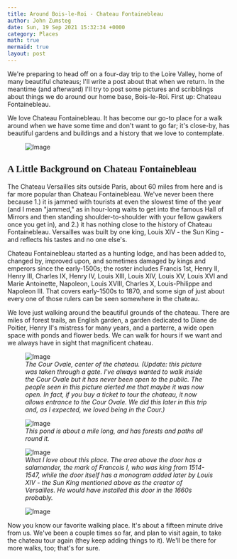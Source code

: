 ```yaml
---
title: Around Bois-le-Roi - Chateau Fontainebleau
author: John Zumsteg
date: Sun, 19 Sep 2021 15:32:34 +0000
category: Places
math: true
mermaid: true
layout: post
---
```

We're preparing to head off on a four-day trip to the Loire Valley, home of many beautiful chateaus; I'll write a post about that when we return. In the meantime (and afterward) I'll try to post some pictures and scribblings about things we do around our home base, Bois-le-Roi. First up: Chateau Fontainebleau.

We love Chateau Fontainebleau. It has become our go-to place for a walk around when we have some time and don't want to go far; it's close-by, has beautiful gardens and buildings and a history that we love to contemplate.

<figure class = "landscape">
	<img src="{{"/assets/images/2021/09/DSC01293.jpg" | prepend: site.baseurl  }}" alt="Image" />
	<figcaption></figcaption>
</figure>


<h2 style="font-family: verdana;">A Little Background on Chateau Fontainebleau</h2>
The Chateau Versailles sits outside Paris, about 60 miles from here and is far more popular than Chateau Fontainebleau. We've never been there because 1.) it is jammed with tourists at even the slowest time of the year (and I mean "jammed," as in hour-long waits to get into the famous Hall of Mirrors and then standing shoulder-to-shoulder with your fellow gawkers once you get in), and 2.) it has nothing close to the history of Chateau Fontainebleau. Versailles was built by one king, Louis XIV - the Sun King - and reflects his tastes and no one else's.

Chateau Fontainebleau started as a hunting lodge, and has been added to, changed by, improved upon, and sometimes damaged by kings and emperors since the early-1500s; the roster includes Francis 1st, Henry II, Henry III, Charles IX, Henry IV, Louis XIII, Louis XIV, Louis XV, Louis XVI and Marie Antoinette, Napoleon, Louis XVIII, Charles X, Louis-Philippe and Napoleon III. That covers early-1500s to 1870, and some sign of just about every one of those rulers can be seen somewhere in the chateau.

We love just walking around the beautiful grounds of the chateau. There are miles of forest trails, an English garden, a garden dedicated to Diane de Poitier, Henry II's mistress for many years, and a parterre, a wide open space with ponds and flower beds. We can walk for hours if we want and we always have in sight that magnificent chateau.

<figure class = "landscape">
	<img src="{{"/assets/images/2021/09/DSC01285.jpg" | prepend: site.baseurl  }}" alt="Image" />
	<figcaption><em>The Cour Ovale, center of the chateau. (Update: this picture was taken through a gate. I've always wanted to walk inside the Cour Ovale but it has never been open to the public. The people seen in this picture alerted me that maybe it was now open. In fact, if you buy a ticket to tour the chateau, it now allows entrance to the Cour Ovale. We did this later in this trip and, as I expected, we loved being in the Cour.)</em></figcaption>
</figure>



<figure class = "landscape">
	<img src="{{"/assets/images/2021/09/DSC01288.jpg" | prepend: site.baseurl  }}" alt="Image" />
	<figcaption><em>This pond is about a mile long, and has forests and paths all round it.</em></figcaption>
</figure>



<figure class = "portrait">
	<img src="{{"/assets/images/2021/09/DSC01249.jpg" | prepend: site.baseurl  }}" alt="Image" />
	<figcaption><em>What I love about this place. The area above the door has a salamander, the mark of Francois I, who was king from 1514-1547, while the door itself has a monogram added later by Louis XIV - the Sun King mentioned above as the creator of Versailles. He would have installed this door in the 1660s probably.</em></figcaption>
</figure>



<figure class = "landscape">
	<img src="{{"/assets/images/2021/09/DSC01287.jpg" | prepend: site.baseurl  }}" alt="Image" />
	<figcaption></figcaption>
</figure>


Now you know our favorite walking place. It's about a fifteen minute drive from us. We've been a couple times so far, and plan to visit again, to take the chateau tour again (they keep adding things to it). We'll be there for more walks, too; that's for sure.
